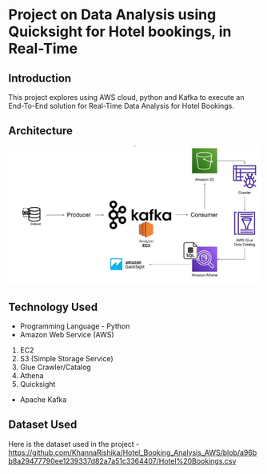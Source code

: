 # Project on Data Analysis using Quicksight for Hotel bookings, in Real-Time

## Introduction 
This project explores using AWS cloud, python and Kafka to execute an End-To-End solution for Real-Time Data Analysis for Hotel Bookings.
                                                                  

## Architecture 
<img src="Architecture.jpg">

## Technology Used
- Programming Language - Python
- Amazon Web Service (AWS)
1. EC2
2. S3 (Simple Storage Service)
3. Glue Crawler/Catalog
4. Athena
6. Quicksight
- Apache Kafka

## Dataset Used
Here is the dataset used in the project - 
https://github.com/KhannaRishika/Hotel_Booking_Analysis_AWS/blob/a96bb8a29477790ee1239337d82a7a51c3364407/Hotel%20Bookings.csv

